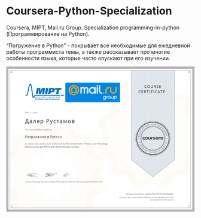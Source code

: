# Coursera-Python-Specialization
Coursera, MIPT, Mail.ru Group. Specialization programming-in-python (Программирование на Python).

“Погружение в Python” - покрывает все необходимые для ежедневной работы программиста темы, а также рассказывает про многие особенности языка, которые часто опускают при его изучении.

![Сertificate](https://github.com/iamrustamov/Coursera-Python-Specialization/blob/master/cert.jpg "Сертификат")
